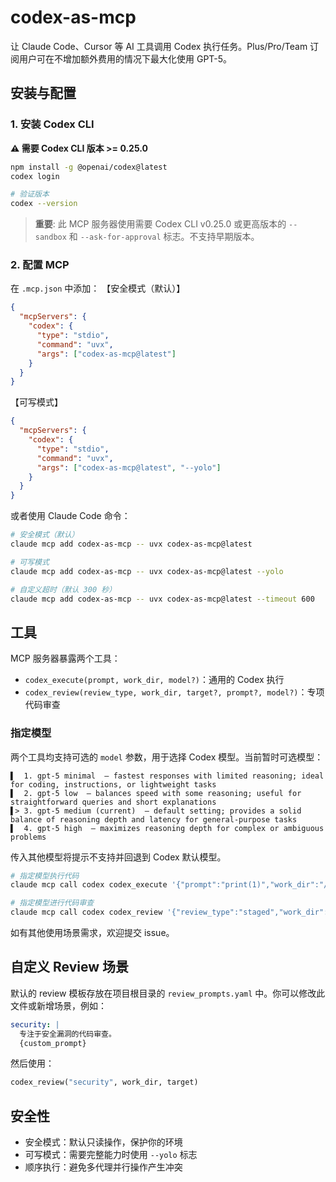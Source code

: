 # codex-as-mcp

让 Claude Code、Cursor 等 AI 工具调用 Codex 执行任务。Plus/Pro/Team 订阅用户可在不增加额外费用的情况下最大化使用 GPT-5。

## 安装与配置

### 1. 安装 Codex CLI

**⚠️ 需要 Codex CLI 版本 >= 0.25.0**

```bash
npm install -g @openai/codex@latest
codex login

# 验证版本
codex --version
```

> **重要**: 此 MCP 服务器使用需要 Codex CLI v0.25.0 或更高版本的 `--sandbox` 和 `--ask-for-approval` 标志。不支持早期版本。

### 2. 配置 MCP

在 `.mcp.json` 中添加：
【安全模式（默认）】
```json
{
  "mcpServers": {
    "codex": {
      "type": "stdio",
      "command": "uvx",
      "args": ["codex-as-mcp@latest"]
    }
  }
}
```

【可写模式】
```json
{
  "mcpServers": {
    "codex": {
      "type": "stdio",
      "command": "uvx",
      "args": ["codex-as-mcp@latest", "--yolo"]
    }
  }
}
```

或者使用 Claude Code 命令：
```bash
# 安全模式（默认）
claude mcp add codex-as-mcp -- uvx codex-as-mcp@latest

# 可写模式
claude mcp add codex-as-mcp -- uvx codex-as-mcp@latest --yolo

# 自定义超时（默认 300 秒）
claude mcp add codex-as-mcp -- uvx codex-as-mcp@latest --timeout 600
```

## 工具

MCP 服务器暴露两个工具：
- `codex_execute(prompt, work_dir, model?)`：通用的 Codex 执行
- `codex_review(review_type, work_dir, target?, prompt?, model?)`：专项代码审查

### 指定模型

两个工具均支持可选的 `model` 参数，用于选择 Codex 模型。当前暂时可选模型：

```log
▌  1. gpt-5 minimal  — fastest responses with limited reasoning; ideal for coding, instructions, or lightweight tasks
▌  2. gpt-5 low  — balances speed with some reasoning; useful for straightforward queries and short explanations
▌> 3. gpt-5 medium (current)  — default setting; provides a solid balance of reasoning depth and latency for general-purpose tasks
▌  4. gpt-5 high  — maximizes reasoning depth for complex or ambiguous problems
```

传入其他模型将提示不支持并回退到 Codex 默认模型。

```bash
# 指定模型执行代码
claude mcp call codex codex_execute '{"prompt":"print(1)","work_dir":"/path","model":"gpt-5 high"}'

# 指定模型进行代码审查
claude mcp call codex codex_review '{"review_type":"staged","work_dir":"/path","model":"gpt-5 low"}'
```

如有其他使用场景需求，欢迎提交 issue。

## 自定义 Review 场景

默认的 review 模板存放在项目根目录的 `review_prompts.yaml` 中。你可以修改此文件或新增场景，例如：

```yaml
security: |
  专注于安全漏洞的代码审查。
  {custom_prompt}
```

然后使用：

```python
codex_review("security", work_dir, target)
```

## 安全性

- 安全模式：默认只读操作，保护你的环境
- 可写模式：需要完整能力时使用 `--yolo` 标志
- 顺序执行：避免多代理并行操作产生冲突

